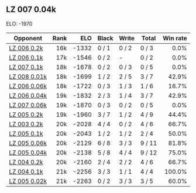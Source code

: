 ## LZ 007 0.04k ##

ELO: -1970

Opponent | Rank | ELO | Black | Write | Total | Win rate
---------|-----:|----:|-------|-------|-------|-------:
[LZ 006 0.2k](LZ%20006%200.2k.md) | 16k | -1332 | 0 / 1 | 0 / 2 | 0 / 3 | 0.0%
[LZ 006 0.1k](LZ%20006%200.1k.md) | 17k | -1546 | 0 / 2 | - | 0 / 2 | 0.0%
[LZ 007 0.1k](LZ%20007%200.1k.md) | 18k | -1678 | 0 / 2 | 0 / 3 | 0 / 5 | 0.0%
[LZ 008 0.01k](LZ%20008%200.01k.md) | 18k | -1699 | 1 / 2 | 2 / 5 | 3 / 7 | 42.9%
[LZ 006 0.06k](LZ%20006%200.06k.md) | 18k | -1722 | 0 / 3 | 1 / 3 | 1 / 6 | 16.7%
[LZ 006 0.04k](LZ%20006%200.04k.md) | 19k | -1832 | 2 / 3 | 1 / 4 | 3 / 7 | 42.9%
[LZ 007 0.06k](LZ%20007%200.06k.md) | 19k | -1870 | 0 / 3 | 0 / 2 | 0 / 5 | 0.0%
[LZ 005 0.2k](LZ%20005%200.2k.md) | 19k | -1960 | 3 / 7 | 1 / 2 | 4 / 9 | 44.4%
[LZ 003 0.2k](LZ%20003%200.2k.md) | 20k | -2028 | 4 / 4 | 0 / 2 | 4 / 6 | 66.7%
[LZ 005 0.1k](LZ%20005%200.1k.md) | 20k | -2043 | 1 / 2 | 1 / 2 | 2 / 4 | 50.0%
[LZ 005 0.06k](LZ%20005%200.06k.md) | 20k | -2129 | 6 / 8 | 3 / 3 | 9 / 11 | 81.8%
[LZ 005 0.04k](LZ%20005%200.04k.md) | 20k | -2138 | 5 / 8 | 4 / 4 | 9 / 12 | 75.0%
[LZ 004 0.2k](LZ%20004%200.2k.md) | 20k | -2160 | 2 / 4 | 2 / 2 | 4 / 6 | 66.7%
[LZ 004 0.1k](LZ%20004%200.1k.md) | 21k | -2256 | 3 / 3 | 1 / 1 | 4 / 4 | 100.0%
[LZ 005 0.02k](LZ%20005%200.02k.md) | 21k | -2263 | 0 / 2 | 3 / 3 | 3 / 5 | 60.0%
